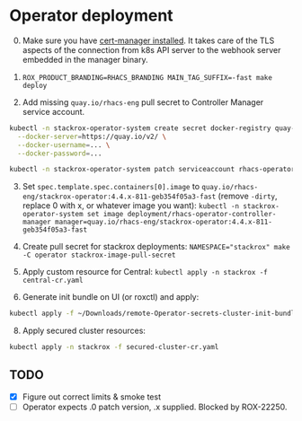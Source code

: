 # Operator deployment

0. Make sure you have [cert-manager installed](https://cert-manager.io/docs/installation/).
   It takes care of the TLS aspects of the connection from k8s API server to the webhook server
   embedded in the manager binary.

1. `ROX_PRODUCT_BRANDING=RHACS_BRANDING MAIN_TAG_SUFFIX=-fast make deploy`

2. Add missing `quay.io/rhacs-eng` pull secret to Controller Manager service account.

```bash
kubectl -n stackrox-operator-system create secret docker-registry quay-io-rhacs-eng-pull-secrets \
  --docker-server=https://quay.io/v2/ \
  --docker-username=... \
  --docker-password=...

kubectl -n stackrox-operator-system patch serviceaccount rhacs-operator-controller-manager -p '{"imagePullSecrets": [{"name": "quay-io-rhacs-eng-pull-secrets"}]}'
```

3. Set `spec.template.spec.containers[0].image` to `quay.io/rhacs-eng/stackrox-operator:4.4.x-811-geb354f05a3-fast` (remove `-dirty`, replace 0 with x, or whatever image you want):
    `kubectl -n stackrox-operator-system set image deployment/rhacs-operator-controller-manager manager=quay.io/rhacs-eng/stackrox-operator:4.4.x-811-geb354f05a3-fast`

5. Create pull secret for stackrox deployments: `NAMESPACE="stackrox" make -C operator stackrox-image-pull-secret`

6. Apply custom resource for Central: `kubectl apply -n stackrox -f central-cr.yaml`

7. Generate init bundle on UI (or roxctl) and apply:

```bash
kubectl apply -f ~/Downloads/remote-Operator-secrets-cluster-init-bundle.yaml -n stackrox
```

8. Apply secured cluster resources:

```bash
kubectl apply -n stackrox -f secured-cluster-cr.yaml
```

## TODO

- [x] Figure out correct limits & smoke test
- [ ] Operator expects .0 patch version, .x supplied. Blocked by ROX-22250.
